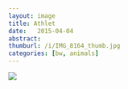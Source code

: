 ```yaml
---
layout: image
title: Athlet
date:   2015-04-04
abstract: 
thumburl: /i/IMG_8164_thumb.jpg
categories: [bw, animals]
---
```

![]({{site.url}}/i/IMG_8164.jpg)

